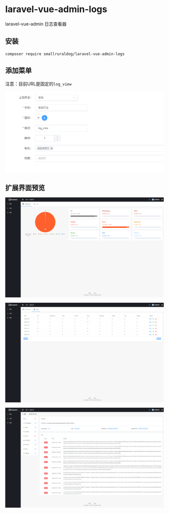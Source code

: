 # laravel-vue-admin-logs
laravel-vue-admin 日志查看器

## 安装

```shell
composer require smallruraldog/laravel-vue-admin-logs
```

## 添加菜单

注意：目前URL是固定的`log_view`

![image-20200604142332284](assets/image-20200604142332284.png)

## 扩展界面预览

![image-20200604142435255](assets/image-20200604142435255.png)

![image-20200604142446626](assets/image-20200604142446626.png)

![image-20200604142532947](assets/image-20200604142532947.png)